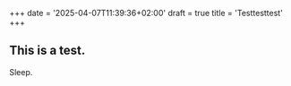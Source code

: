 +++
date = '2025-04-07T11:39:36+02:00'
draft = true
title = 'Testtesttest'
+++
## This is a test.

Sleep.